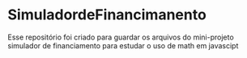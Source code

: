 # SimuladordeFinancimanento
Esse repositório foi criado para guardar os arquivos do mini-projeto simulador de financiamento para estudar o uso de math em javascipt
